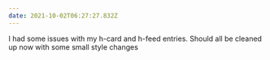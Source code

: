 ```yaml
---
date: 2021-10-02T06:27:27.832Z
---
```


I had some issues with my h-card and h-feed entries. Should all be cleaned up now with some small style changes